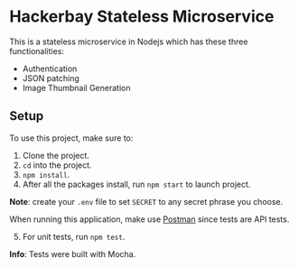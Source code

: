# Hackerbay Stateless Microservice 

This is a stateless microservice in Nodejs which has these three functionalities:
- Authentication
- JSON patching
- Image Thumbnail Generation

## Setup

To use this project, make sure to:

1. Clone the project.
2. `cd` into the project.
3. `npm install`.
4. After all the packages install, run `npm start` to launch project.

**Note**: create your `.env` file to set `SECRET` to any secret phrase you choose.

When running this application, make use [Postman](https://www.getpostman.com/) since tests are API tests. 

5. For unit tests, run `npm test`. 
 
**Info**: Tests were built with Mocha.


